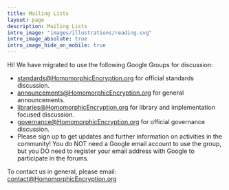 ```yaml
---
title: Mailing Lists
layout: page
description: Mailing Lists
intro_image: "images/illustrations/reading.svg"
intro_image_absolute: true
intro_image_hide_on_mobile: true
---
```


Hi!  We have migrated to use the following Google Groups for discussion:

* [standards@HomomorphicEncryption.org](https://groups.google.com/a/homomorphicencryption.org/d/forum/standards) for official standards discussion.
* announcements@HomomorphicEncryption.org for general announcements.
* libraries@HomomorphicEncryption.org for library and implementation focused discussion.
* governance@HomomorphicEncryption.org for official governance discussion.
* Please sign up to get updates and further information on activities in the community!  You do NOT need a Google email account to use the group, but you DO need to register your email address with Google to participate in the forums.

To contact us in general, please email: contact@HomomorphicEncryption.org
